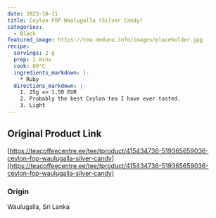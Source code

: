 ```yaml
---
date: 2023-10-11
title: Ceylon FOP Waulugalla (Silver Candy)
categories:
  - Black
featured_image: https://tea.dedunu.info/images/placeholder.jpg
recipe:
  servings: 2 g
  prep: 1 mins
  cook: 80°C
  ingredients_markdown: |-
    * Ruby
  directions_markdown: |-
    1. 25g => 1.50 EUR
    2. Probably the best Ceylon tea I have ever tasted.
    3. Light
---
```


## Original Product Link

[https://teacoffeecentre.ee/tee/tproduct/415434736-519365659036-ceylon-fop-waulugalla-silver-candy](https://teacoffeecentre.ee/tee/tproduct/415434736-519365659036-ceylon-fop-waulugalla-silver-candy)

### Origin

Waulugalla, Sri Lanka
